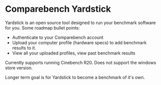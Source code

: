 # Comparebench Yardstick

Yardstick is an open source tool designed to run your benchmark software for you. Some roadmap bullet points:

* Authenticate to your Comparebench account
* Upload your computer profile (hardware specs) to add benchmark results to it.
* View all your uploaded profiles, view past benchmark results

Currently supports running Cinebench R20. Does not support the windows store version.

Longer term goal is for Yardstick to become a benchmark of it's own.
